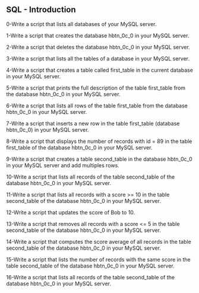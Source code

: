 ## SQL - Introduction  
  
0-Write a script that lists all databases of your MySQL server.  
  
1-Write a script that creates the database hbtn_0c_0 in your MySQL server.  
  
2-Write a script that deletes the database hbtn_0c_0 in your MySQL server.  
  
3-Write a script that lists all the tables of a database in your MySQL server.  
  
4-Write a script that creates a table called first_table in the current database in your MySQL server.  
  
5-Write a script that prints the full description of the table first_table from the database hbtn_0c_0 in your MySQL server.  
  
6-Write a script that lists all rows of the table first_table from the database hbtn_0c_0 in your MySQL server.  
  
7-Write a script that inserts a new row in the table first_table (database hbtn_0c_0) in your MySQL server.  
  
8-Write a script that displays the number of records with id = 89 in the table first_table of the database hbtn_0c_0 in your MySQL server.  
   
9-Write a script that creates a table second_table in the database hbtn_0c_0 in your MySQL server and add multiples rows.  
  
10-Write a script that lists all records of the table second_table of the database hbtn_0c_0 in your MySQL server.  
  
11-Write a script that lists all records with a score >= 10 in the table second_table of the database hbtn_0c_0 in your MySQL server.  
  
12-Write a script that updates the score of Bob to 10.  
  
13-Write a script that removes all records with a score <= 5 in the table second_table of the database hbtn_0c_0 in your MySQL server.  
  
14-Write a script that computes the score average of all records in the table second_table of the database hbtn_0c_0 in your MySQL server.  
  
15-Write a script that lists the number of records with the same score in the table second_table of the database hbtn_0c_0 in your MySQL server.  
  
16-Write a script that lists all records of the table second_table of the database hbtn_0c_0 in your MySQL server.  
